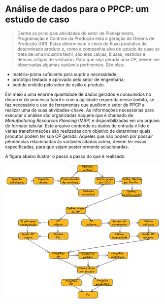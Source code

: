 # Análise de dados para o PPCP: um estudo de caso

>   Dentre as principais atividades do setor de Planejamento, Programação e Controle da Produção está a geração de Ordens de Produção (OP). Estas determinam o início do fluxo produtivo de determinado produto e, como a companhia alvo do estudo de caso se trata de uma indústria têxtil, são eles calças, blusas, vestidos e demais artigos de vestuário. 
  Para que seja gerada uma OP, devem ser observadas algumas variáveis pertinentes. São elas:
* matéria-prima suficiente para suprir a necessidade;
* protótipo testado e aprovado pelo setor de engenharia;
* pedido emitido pelo setor de estilo e produto.

Em meio a uma enorme quantidade de dados gerados e consumidos no decorrer do processo fabril e com a agilidade requerida nesse âmbito, se faz necessário o uso de ferramentas que auxiliem o setor de PPCP a realizar uma de suas atividades-chave. As informações necessárias para executar a análise são organizadas naquele que é chamado de *Manufacturing Resources Planning* (MRP) e disponibilizadas em um arquivo de formato tabular. Este arquivo contendo os dados de entrada é lido e várias transformações são realizadas com objetivo de determinar quais produtos podem ter sua OP gerada. Aqueles que não podem por possuir pêndencias relacionadas às variáveis citadas acima, devem ter essas especificadas, para que sejam posteriormente solucionadas. 

A figura abaixo ilustrar o passo a passo do que é realizado:

<center><img width="800" src="images/fluxo-de-dados.png"></center>
